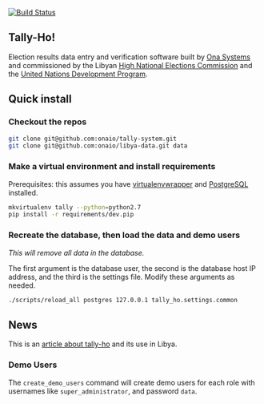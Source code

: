 [![Build Status](https://travis-ci.org/onaio/tally-ho.svg?branch=master)](https://travis-ci.org/onaio/tally-ho)

## Tally-Ho!
Election results data entry and verification software built by [Ona Systems](http://company.ona.io) and commissioned by the Libyan [High National Elections Commission](http://hnec.ly/) and the [United Nations Development Program](http://www.undp.org).

## Quick install

### Checkout the repos

```bash
git clone git@github.com:onaio/tally-system.git
git clone git@github.com:onaio/libya-data.git data
```

### Make a virtual environment and install requirements

Prerequisites: this assumes you have [virtualenvwrapper](http://virtualenvwrapper.readthedocs.org/en/latest/install.html) and [PostgreSQL](https://wiki.postgresql.org/wiki/Detailed_installation_guides) installed.

```bash
mkvirtualenv tally --python=python2.7
pip install -r requirements/dev.pip 
```

### Recreate the database, then load the data and demo users

*This will remove all data in the database.*

The first argument is the database user, the second is the database host IP
address, and the third is the settings file.  Modify these arguments as needed.

```bash
./scripts/reload_all postgres 127.0.0.1 tally_ho.settings.common
```

## News

This is an [article about tally-ho](http://blog.ona.io/general/2014/06/12/Tally-Ho-Robust-Open-Source-Election-Software.html) and its use in Libya.

### Demo Users

The `create_demo_users` command will create demo users for each role with usernames like `super_administrator`, and password `data`.
